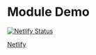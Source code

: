 # Module Demo

[![Netlify Status](https://api.netlify.com/api/v1/badges/219e30af-adf4-42e0-a2c0-41728525d159/deploy-status)](https://app.netlify.com/sites/profound-twilight-b2ee8a/deploys)

[Netlify](https://profound-twilight-b2ee8a.netlify.app/)
